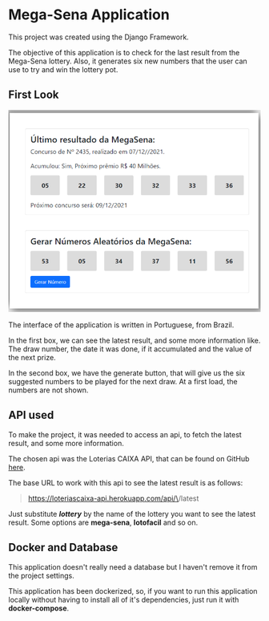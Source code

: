 # Mega-Sena Application

This project was created using the Django Framework.

The objective of this application is to check for the last result from the Mega-Sena lottery. Also, it generates six new numbers that the user can use to try and win the lottery pot.

## First Look

<img src="/app-look.png" alt="The look of the application" style="zoom:80%;" />

The interface of the application is written in Portuguese, from Brazil.

In the first box, we can see the latest result, and some more information like. The draw number, the date it was done, if it accumulated and the value of the next prize.

In the second box, we have the generate button, that will give us the six suggested numbers to be played for the next draw. At a first load, the numbers are not shown.

## API used

To make the project, it was needed to access an api, to fetch the latest result, and some more information.

The chosen api was the Loterias CAIXA API, that can be found on GitHub [here](https://github.com/guto-alves/loterias-api).

The base URL to work with this api to see the latest result is as follows:

> https://loteriascaixa-api.herokuapp.com/api/\<lottery>/latest

Just substitute ___lottery___ by the name of the lottery you want to see the latest result. Some options are __mega-sena__, __lotofacil__ and so on.

## Docker and Database

This application doesn't really need a database but I haven't remove it from the project settings.

This application has been dockerized, so, if you want to run this application locally without having to install all of it's dependencies, just run it with __docker-compose__.
